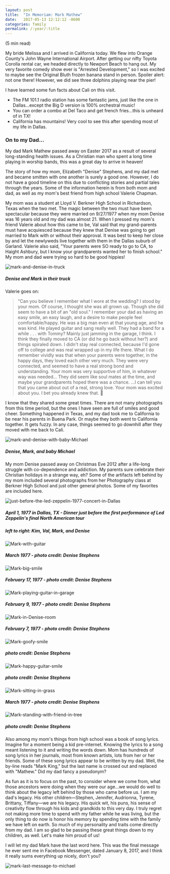 ```yaml
---
layout: post
title:  "In Memoriam: Mark Mathew"
date:   2017-05-13 12:12:12 -0600
categories: family
permalink: /:year/:title
---
```


(5 min read)

My bride Melissa and I arrived in California today. We flew into Orange County's John Wayne International Airport. After getting our nifty Toyota Corolla rental car, we headed directly to Newport Beach to hang out. My very favorite comedy show ever is "Arrested Development," so I was excited to maybe see the Original Bluth frozen banana stand in person. Spoiler alert: not one there! However, we did see three dolphins playing near the pier!

I have learned some fun facts about Cali on this visit.

- The FM 101.1 radio station has some fantastic jams, just like the one in Dallas…except the Big D version is 100% orchestral music!
- You can order a combo at Del Taco and get french fries…this is unheard of in TX!
- California has mountains! Very cool to see this after spending most of my life in Dallas.

### On to my Dad…

My dad Mark Mathew passed away on Easter 2017 as a result of several long-standing health issues. As a Christian man who spent a long time playing in worship bands, this was a great day to arrive in heaven!

The story of how my mom, Elizabeth "Denise" Stephens, and my dad met and became smitten with one another is surely a good one. However, I do not have a good timeline on this due to conflicting stories and partial tales through the years. Some of the information herein is from both mom and dad, as well as my mom's best friend from high school Valerie Chapman.

My mom was a student at Lloyd V. Berkner High School in Richardson, Texas when the two met. The magic between the two must have been spectacular because they were married on 9/27/1977 when my mom Denise was 16 years old and my dad was almost 21. When I pressed my mom's friend Valerie about how this came to be, Val said that my grand-parents must have acquiesced because they knew that Denise was going to get married to Mark with or without their approval. It was best to keep her close by and let the newlyweds live together with them in the Dallas suburb of Garland. Valerie also said, "Your parents were SO ready to go to CA, to Haight Ashbury, but I know your grandparents wanted her to finish school." My mom and dad were trying so hard to be good hippies!

![mark-and-denise-in-truck](http://res.cloudinary.com/drumsensei/image/upload/v1516597539/mark-and-denise-2_sqkrcu.jpg)

##### Denise and Mark in their truck

Valerie goes on:

> "Can you believe I remember what I wore at the wedding? I stood by your mom. Of course, I thought she was all grown up. Though she did seem to have a bit of an "old soul." I remember your dad as having an easy smile, an easy laugh, and a desire to make people feel comfortable/happy. He was a big man even at that young age, and he was kind. He played guitar and sang really well. They had a band for a while . . . with Tommy? Mainly just jamming in the garage, I think. I think they finally moved to CA (or did he go back without her?) and things spiraled down. I didn't stay real connected, because I'd gone off to college and was real wrapped up in my life there. What I do remember vividly was that when your parents were together, in the happy days, they loved each other very much. They were very connected, and seemed to have a real strong bond and understanding. Your mom was very supportive of him, in whatever way was needed… They did seem like soul mates at the time, and maybe your grandparents hoped there was a chance. …I can tell you that you came about out of a real, strong love. Your mom was excited about you. I bet you already knew that. 🙂

I know that they shared some great times. There are not many photographs from this time period, but the ones I have seen are full of smiles and good cheer. Something happened in Texas, and my dad took me to California to be near his parents in Buena Park. Or maybe they both went to California together. It gets fuzzy. In any case, things seemed to go downhill after they moved with me back to Cali.

![mark-and-denise-with-baby-Michael](http://res.cloudinary.com/drumsensei/image/upload/v1516597661/mark-and-denise-1_mnbf8f.jpg)

##### Denise, Mark, and baby Michael

My mom Denise passed away on Christmas Eve 2012 after a life-long struggle with co-dependence and addiction. My parents sure celebrate their Christian holidays in a strange way, eh? Some of the artifacts left behind by my mom included several photographs from her Photography class at Berkner High School and just other general photos. Some of my favorites are included here.

![just-before-the-led-zeppelin-1977-concert-in-Dallas](http://res.cloudinary.com/drumsensei/image/upload/v1516597853/just-before-led-zeppelin-4-1-1977_qa6ixg.jpg)

##### April 1, 1977 in Dallas, TX - Dinner just before the first performance of Led Zeppelin's final North American tour
##### left to right: Kim, Val, Mark, and Denise

![Mark-with-guitar](http://res.cloudinary.com/drumsensei/image/upload/v1516597986/mark-1_t2n5yt.jpg)

##### March 1977 - photo credit: Denise Stephens

![Mark-big-smile](http://res.cloudinary.com/drumsensei/image/upload/v1516598072/mark-3_qxoktp.jpg)

##### February 17, 1977 - photo credit: Denise Stephens

![Mark-playing-guitar-in-garage](http://res.cloudinary.com/drumsensei/image/upload/v1516598127/mark-4_oqvomv.jpg)

##### February 9, 1977 - photo credit: Denise Stephens

![Mark-in-Denise-room](http://res.cloudinary.com/drumsensei/image/upload/v1516598192/mark-5_okqpxf.jpg)

##### February 7, 1977 - photo credit: Denise Stephens

![Mark-goofy-smile](http://res.cloudinary.com/drumsensei/image/upload/v1516598310/mark-6_efszid.jpg)

##### photo credit: Denise Stephens

![Mark-happy-guitar-smile](http://res.cloudinary.com/drumsensei/image/upload/v1516598374/mark-7_hkaegq.jpg)

##### photo credit: Denise Stephens

![Mark-sitting-in-grass](http://res.cloudinary.com/drumsensei/image/upload/v1516598442/mark-8_ts8mnl.jpg)

##### March 1977 - photo credit: Denise Stephens

![Mark-standing-with-friend-in-tree](http://res.cloudinary.com/drumsensei/image/upload/v1516598513/mark-9_axkui3.jpg)

##### photo credit: Denise Stephens

Also among my mom's things from high school was a book of song lyrics. Imagine for a moment being a kid pre-internet. Knowing the lyrics to a song meant listening to it and writing the words down. Mom has hundreds of song lyrics in her journals, most from known artists, lots from her or her friends. Some of these song lyrics appear to be written by my dad. Well, the by-line reads "Mark King," but the last name is crossed out and replaced with "Mathew." Did my dad fancy a pseudonym?

As fun as it is to focus on the past, to consider where we come from, what those ancestors were doing when they were our age…we would do well to think about the legacy left behind by those who came before us. I am my dad's legacy. His other children—Stephen, Jennifer, Audrionna, Tyrene, Brittany, Tiffany—we are his legacy. His quick wit, his puns, his sense of creativity flow through his kids and grandkids to this very day. I truly regret not making more time to spend with my father while he was living, but the only thing to do now is honor his memory by spending time with the family we have left on earth. So much of my personality and traits come directly from my dad. I am so glad to be passing these great things down to my children, as well. Let's make him proud of us!

I will let my dad Mark have the last word here. This was the final message he ever sent me in Facebook Messenger, dated January 8, 2017, and I think it really sums everything up nicely, don't you?

![mark-last-message-to-michael](http://res.cloudinary.com/drumsensei/image/upload/v1516598754/mark-mathew-last-message_d9kjwx.png)
